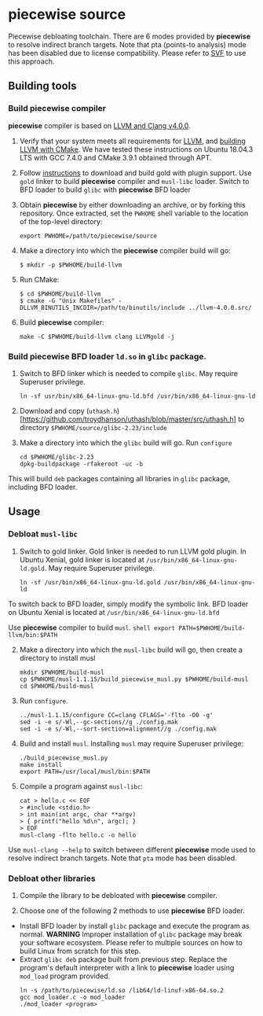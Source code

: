 # piecewise source
Piecewise debloating toolchain.
There are 6 modes provided by **piecewise** to resolve indirect branch targets.
Note that pta (points-to analysis) mode has been disabled due to license compatibility. Please refer to [SVF](https://github.com/SVF-tools/SVF) to use this approach.

## Building tools

### Build **piecewise** compiler
**piecewise** compiler is based on [LLVM and Clang v4.0.0](http://releases.llvm.org/download.html#4.0.0).

1. Verify that your system meets all requirements for [LLVM](http://releases.llvm.org/4.0.0/docs/GettingStarted.html#requirements), and [building LLVM with CMake](http://releases.llvm.org/4.0.0/docs/CMake.html). We have tested these instructions on Ubuntu 18.04.3 LTS with GCC 7.4.0 and CMake 3.9.1 obtained through APT.

2. Follow [instructions](http://releases.llvm.org/4.0.0/docs/GoldPlugin.html) to download and build gold with plugin support. Use `gold` linker to build **piecewise** compiler and `musl-libc` loader. Switch to BFD loader to build `glibc` with **piecewise** BFD loader

2. Obtain **piecewise** by either downloading an archive, or by forking this repository. Once extracted, set the `PWHOME` shell variable to the location of the top-level directory:

    ```shell
    export PWHOME=/path/to/piecewise/source
    ```

3. Make a directory into which the **piecewise** compiler build will go:

    ```shell
    $ mkdir -p $PWHOME/build-llvm
    ```

4. Run CMake:

    ```shell
    $ cd $PWHOME/build-llvm
    $ cmake -G "Unix Makefiles" -DLLVM_BINUTILS_INCDIR=/path/to/binutils/include ../llvm-4.0.0.src/
    ```

5. Build **piecewise** compiler:

    ```shell
    make -C $PWHOME/build-llvm clang LLVMgold -j
    ```

### Build **piecewise** BFD loader `ld.so` in `glibc` package.
1. Switch to BFD linker which is needed to compile `glibc`. May require Superuser privilege.
    ```
    ln -sf usr/bin/x86_64-linux-gnu-ld.bfd /usr/bin/x86_64-linux-gnu-ld
    ```

2. Download and copy (`uthash.h`)[https://github.com/troydhanson/uthash/blob/master/src/uthash.h] to directory `$PWHOME/source/glibc-2.23/include`

3. Make a directory into which the `glibc` build will go. Run `configure`
    ```shell
    cd $PWHOME/glibc-2.23
    dpkg-buildpackage -rfakeroot -uc -b
    ```
This will build `deb` packages containing all libraries in `glibc` package, including BFD loader.

## Usage

### Debloat `musl-libc`
1. Switch to gold linker. Gold linker is needed to run LLVM gold plugin. In Ubuntu Xenial, gold linker is located at `/usr/bin/x86_64-linux-gnu-ld.gold`. May require Superuser privilege.
    ```
    ln -sf /usr/bin/x86_64-linux-gnu-ld.gold /usr/bin/x86_64-linux-gnu-ld
    ```
To switch back to BFD loader, simply modify the symbolic link. BFD loader on Ubuntu Xenial is located at `/usr/bin/x86_64-linux-gnu-ld.bfd`

Use **piecewise** compiler to build `musl`.
    ```shell
    export PATH=$PWHOME/build-llvm/bin:$PATH
    ```

2. Make a directory into which the `musl-libc` build will go, then create a directory to install musl
    ```shell
    mkdir $PWHOME/build-musl
    cp $PWHOME/musl-1.1.15/build_piecewise_musl.py $PWHOME/build-musl
    cd $PWHOME/build-musl
    ```

3. Run `configure`. 
    ```shell
    ../musl-1.1.15/configure CC=clang CFLAGS='-flto -O0 -g'
    sed -i -e s/-Wl,--gc-sections//g ./config.mak
    sed -i -e s/-Wl,--sort-section=alignment//g ./config.mak 
    ```

4. Build and install `musl`. Installing `musl` may require Superuser privilege:
    ```shell
    ./build_piecewise_musl.py
    make install
    export PATH=/usr/local/musl/bin:$PATH
    ```

5. Compile a program against `musl-libc`:
    ```shell
    cat > hello.c << EOF
    > #include <stdio.h>
    > int main(int argc, char **argv)
    > { printf("hello %d\n", argc); }
    > EOF
    musl-clang -flto hello.c -o hello
    ```

Use `musl-clang --help` to switch between different **piecewise** mode used to resolve indirect branch targets. Note that `pta` mode has been disabled.

### Debloat other libraries
1. Compile the library to be debloated with **piecewise** compiler.

2. Choose one of the following 2 methods to use **piecewise** BFD loader.  
* Install BFD loader by install `glibc` package and execute the program as normal. **WARNING** Improper installation of `glibc` package may break your software ecosystem. Please refer to multiple sources on how to build Linux from scratch for this step.  
* Extract `glibc deb` package built from previous step. Replace the program's default interpreter with a link to **piecewise** loader using `mod_load` program provided.
    ```shell
    ln -s /path/to/piecewise/ld.so /lib64/ld-linuf-x86-64.so.2
    gcc mod_loader.c -o mod_loader
    ./mod_loader <program>
    ```
   
